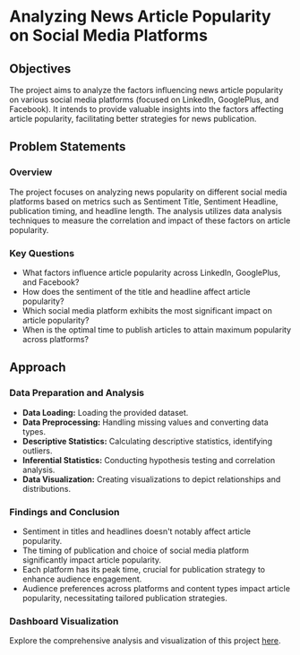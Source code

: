 # Analyzing News Article Popularity on Social Media Platforms

## Objectives

The project aims to analyze the factors influencing news article popularity on various social media platforms (focused on LinkedIn, GooglePlus, and Facebook). 
It intends to provide valuable insights into the factors affecting article popularity, facilitating better strategies for news publication.

## Problem Statements

### Overview

The project focuses on analyzing news popularity on different social media platforms based on metrics such as Sentiment Title, Sentiment Headline, publication timing, 
and headline length. The analysis utilizes data analysis techniques to measure the correlation and impact of these factors on article popularity.

### Key Questions

- What factors influence article popularity across LinkedIn, GooglePlus, and Facebook?
- How does the sentiment of the title and headline affect article popularity?
- Which social media platform exhibits the most significant impact on article popularity?
- When is the optimal time to publish articles to attain maximum popularity across platforms?

## Approach

### Data Preparation and Analysis

- **Data Loading:** Loading the provided dataset.
- **Data Preprocessing:** Handling missing values and converting data types.
- **Descriptive Statistics:** Calculating descriptive statistics, identifying outliers.
- **Inferential Statistics:** Conducting hypothesis testing and correlation analysis.
- **Data Visualization:** Creating visualizations to depict relationships and distributions.

### Findings and Conclusion

- Sentiment in titles and headlines doesn't notably affect article popularity.
- The timing of publication and choice of social media platform significantly impact article popularity.
- Each platform has its peak time, crucial for publication strategy to enhance audience engagement.
- Audience preferences across platforms and content types impact article popularity, necessitating tailored publication strategies.

### Dashboard Visualization

Explore the comprehensive analysis and visualization of this project [here](https://public.tableau.com/app/profile/faris.arief.mawardi/viz/AnalisisFaktorPopularitasArtikelBeritadiBerbagaiPlatformMediaSosialuntukMeningkatkanMeningkatkanPopularitasdanStrategiPenerbitanArtikelBeritapadaTahun2024_/Dashboard1?publish=yes).
